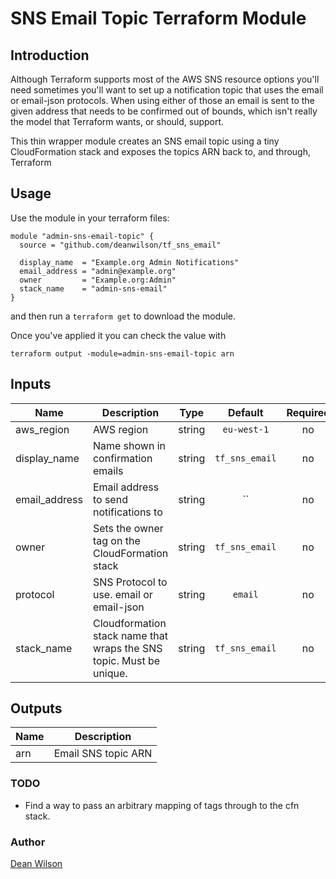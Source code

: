 # SNS Email Topic Terraform Module #

## Introduction

Although Terraform supports most of the AWS SNS resource options you'll need
sometimes you'll want to set up a notification topic that uses the email or
email-json protocols. When using either of those an email is sent to the given
address that needs to be confirmed out of bounds, which isn't really the model
that Terraform wants, or should, support.

This thin wrapper module creates an SNS email topic using a tiny CloudFormation
stack and exposes the topics ARN back to, and through, Terraform

## Usage

Use the module in your terraform files:

    module "admin-sns-email-topic" {
      source = "github.com/deanwilson/tf_sns_email"

      display_name  = "Example.org Admin Notifications"
      email_address = "admin@example.org"
      owner         = "Example.org:Admin"
      stack_name    = "admin-sns-email"
    }

and then run a `terraform get` to download the module.

Once you've applied it you can check the value with

    terraform output -module=admin-sns-email-topic arn

<!-- BEGINNING OF PRE-COMMIT-TERRAFORM DOCS HOOK -->

## Inputs

| Name | Description | Type | Default | Required |
|------|-------------|:----:|:-----:|:-----:|
| aws_region | AWS region | string | `eu-west-1` | no |
| display_name | Name shown in confirmation emails | string | `tf_sns_email` | no |
| email_address | Email address to send notifications to | string | `` | no |
| owner | Sets the owner tag on the CloudFormation stack | string | `tf_sns_email` | no |
| protocol | SNS Protocol to use. email or email-json | string | `email` | no |
| stack_name | Cloudformation stack name that wraps the SNS topic. Must be unique. | string | `tf_sns_email` | no |

## Outputs

| Name | Description |
|------|-------------|
| arn | Email SNS topic ARN |

<!-- END OF PRE-COMMIT-TERRAFORM DOCS HOOK -->


### TODO

 * Find a way to pass an arbitrary mapping of tags through to the cfn stack.

### Author

  [Dean Wilson](http://www.unixdaemon.net)
